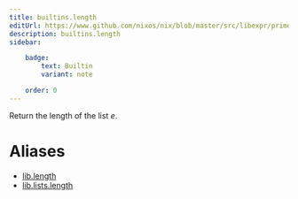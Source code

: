 ```yaml
---
title: builtins.length
editUrl: https://www.github.com/nixos/nix/blob/master/src/libexpr/primops.cc
description: builtins.length
sidebar:

    badge:
        text: Builtin
        variant: note

    order: 0
---
```


Return the length of the list *e*.


# Aliases

- [lib.length](/reference/liblength)
- [lib.lists.length](/reference/liblists.length)


